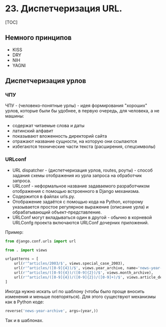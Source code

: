 # 23. Диспетчеризация URL.

[TOC]

## Немного принципов
* KISS
* DRY
* NIH
* YAGNI

## Диспетчеризация урлов

### ЧПУ

ЧПУ - (человеко-понятные урлы) - идея формирования "хороших" урлов, которые были бы удобнее, в первую очередь, для человека, а не машины:

* содержат читаемые слова и даты
* латинский алфавит
* показывают вложенность директорий сайта
* отражают название сущности, на которую они ссылаются
* избегаются технические части текста (расширения, спецсимволы)

### URLconf

* URL dispatcher - (диспетчеризация урлов, routes, роуты) - способ задания схемы отображения из урла запроса на обработчик запроса.
* URLconf - неформальное название задаваемого разработчиком отображения с помощью встроенного в Django механизма.
* Содержится в файлах urls.py.
* Отображение задаётся с помощью кода на Python, которому указывается простое регулярное выражение (описание урла) и обрабатывающий объект-представление.
* URLConf могут вкладываться один в другой - обычно в корневой URLConfg проекта включаются URLConf дочерних приложений.

Пример:

```python
from django.conf.urls import url

from . import views

urlpatterns = [
    url(r'^articles/2003/$', views.special_case_2003),
    url(r'^articles/([0-9]{4})/$', views.year_archive, name='news-year-archive'),
    url(r'^articles/([0-9]{4})/([0-9]{2})/$', views.month_archive),
    url(r'^articles/([0-9]{4})/([0-9]{2})/([0-9]+)/$', views.article_detail),
]
```


Иногда нужно искать url по шаблону (чтобы было проще вносить изменения и меньше повторяться).
Для этого существуют механизмы как в Python коде:

```python
reverse('news-year-archive', args=(year,))
```

Так и в шаблонах.
